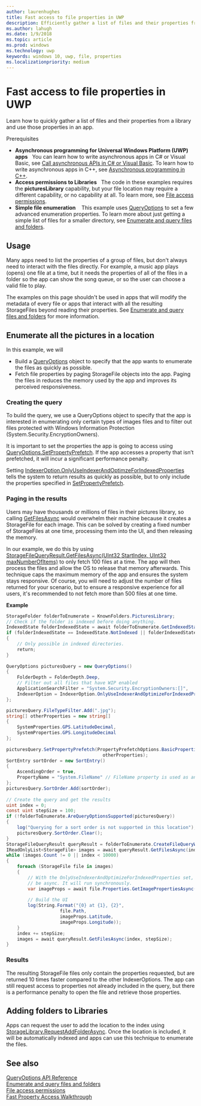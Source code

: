 ```yaml
---
author: laurenhughes
title: Fast access to file properties in UWP
description: Efficiently gather a list of files and their properties from a library to use in a UWP app.
ms.author: lahugh
ms.date: 1/9/2018
ms.topic: article
ms.prod: windows
ms.technology: uwp
keywords: windows 10, uwp, file, properties
ms.localizationpriority: medium
---
```


# Fast access to file properties in UWP 

Learn how to quickly gather a list of files and their properties from a library and use those properties in an app.  

Prerequisites 
- **Asynchronous programming for Universal Windows Platform (UWP) apps**     
You can learn how to write asynchronous apps in C# or Visual Basic, see [Call asynchronous APIs in C# or Visual Basic](https://docs.microsoft.com/windows/uwp/threading-async/call-asynchronous-apis-in-csharp-or-visual-basic). To learn how to write asynchronous apps in C++, see [Asynchronous programming in C++](https://docs.microsoft.com/windows/uwp/threading-async/asynchronous-programming-in-cpp-universal-windows-platform-apps). 
- **Access permissions to Libraries**  
The code in these examples requires the **picturesLibrary** capability, but your file location may require a different capability, or no capability at all. To learn more, see [File access permissions](https://docs.microsoft.com/windows/uwp/files/file-access-permissions). 
- **Simple file enumeration**   
This example uses [QueryOptions](https://docs.microsoft.com/uwp/api/Windows.Storage.Search.QueryOptions) to set a few advanced enumeration properties. To learn more about just getting a simple list of files for a smaller directory, see [Enumerate and query files and folders](https://docs.microsoft.com/windows/uwp/files/quickstart-listing-files-and-folders). 

## Usage  
Many apps need to list the properties of a group of files, but don't always need to interact with the files directly. For example, a music app plays (opens) one file at a time, but it needs the properties of all of the files in a folder so the app can show the song queue, or so the user can choose a valid file to play. 

The examples on this page shouldn't be used in apps that will modify the metadata of every file or apps that interact with all the resulting StorageFiles beyond reading their properties. See [Enumerate and query files and folders](https://docs.microsoft.com/windows/uwp/files/quickstart-listing-files-and-folders) for more information. 

## Enumerate all the pictures in a location 
In this example, we will
-  Build a [QueryOptions](https://docs.microsoft.com/uwp/api/Windows.Storage.Search.QueryOptions) object to specify that the app wants to enumerate the files as quickly as possible.
-  Fetch file properties by paging StorageFile objects into the app. Paging the files in reduces the memory used by the app and improves its perceived responsiveness.

### Creating the query 
To build the query, we use a QueryOptions object to specify that the app is interested in enumerating only certain types of images files and to filter out files protected with Windows Information Protection (System.Security.EncryptionOwners). 

It is important to set the properties the app is going to access using [QueryOptions.SetPropertyPrefetch](https://docs.microsoft.com/uwp/api/Windows.Storage.Search.QueryOptions#Windows_Storage_Search_QueryOptions_SetPropertyPrefetch_Windows_Storage_FileProperties_PropertyPrefetchOptions_Windows_Foundation_Collections_IIterable_System_String__). If the app accesses a property that isn’t prefetched, it will incur a significant performance penalty.

Setting [IndexerOption.OnlyUseIndexerAndOptimzeForIndexedProperties](https://docs.microsoft.com/uwp/api/Windows.Storage.Search.IndexerOption) tells the system to return results as quickly as possible, but to only include the properties specified in [SetPropertyPrefetch](https://docs.microsoft.com/uwp/api/Windows.Storage.Search.QueryOptions#Windows_Storage_Search_QueryOptions_SetPropertyPrefetch_Windows_Storage_FileProperties_PropertyPrefetchOptions_Windows_Foundation_Collections_IIterable_System_String__). 

### Paging in the results 
Users may have thousands or millions of files in their pictures library, so calling [GetFilesAsync](https://docs.microsoft.com/uwp/api/windows.storage.search.storagefilequeryresult#Windows_Storage_Search_StorageFileQueryResult_GetFilesAsync_System_UInt32_System_UInt32_) would overwhelm their machine because it creates a StorageFile for each image. This can be solved by creating a fixed number of StorageFiles at one time, processing them into the UI, and then releasing the memory. 

In our example, we do this by using [StorageFileQueryResult.GetFilesAsync(UInt32 StartIndex, UInt32 maxNumberOfItems)](https://docs.microsoft.com/uwp/api/windows.storage.search.storagefilequeryresult#Windows_Storage_Search_StorageFileQueryResult_GetFilesAsync_System_UInt32_System_UInt32_) to only fetch 100 files at a time. The app will then process the files and allow the OS to release that memory afterwards. This technique caps the maximum memory of the app and ensures the system stays responsive. Of course, you will need to adjust the number of files returned for your scenario, but to ensure a responsive experience for all users, it's recommended to not fetch more than 500 files at one time.


**Example**  
```csharp
StorageFolder folderToEnumerate = KnownFolders.PicturesLibrary; 
// Check if the folder is indexed before doing anything. 
IndexedState folderIndexedState = await folderToEnumerate.GetIndexedStateAsync(); 
if (folderIndexedState == IndexedState.NotIndexed || folderIndexedState == IndexedState.Unknown) 
{ 
    // Only possible in indexed directories.  
    return; 
} 
 
QueryOptions picturesQuery = new QueryOptions() 
{ 
    FolderDepth = FolderDepth.Deep, 
    // Filter out all files that have WIP enabled
    ApplicationSearchFilter = "System.Security.EncryptionOwners:[]", 
    IndexerOption = IndexerOption.OnlyUseIndexerAndOptimizeForIndexedProperties 
}; 

picturesQuery.FileTypeFilter.Add(".jpg"); 
string[] otherProperties = new string[] 
{ 
    SystemProperties.GPS.LatitudeDecimal, 
    SystemProperties.GPS.LongitudeDecimal 
}; 
 
picturesQuery.SetPropertyPrefetch(PropertyPrefetchOptions.BasicProperties | PropertyPrefetchOptions.ImageProperties, 
                                    otherProperties); 
SortEntry sortOrder = new SortEntry() 
{ 
    AscendingOrder = true, 
    PropertyName = "System.FileName" // FileName property is used as an example. Any property can be used here.  
}; 
picturesQuery.SortOrder.Add(sortOrder); 
 
// Create the query and get the results 
uint index = 0; 
const uint stepSize = 100; 
if (!folderToEnumerate.AreQueryOptionsSupported(picturesQuery)) 
{ 
    log("Querying for a sort order is not supported in this location"); 
    picturesQuery.SortOrder.Clear(); 
} 
StorageFileQueryResult queryResult = folderToEnumerate.CreateFileQueryWithOptions(picturesQuery); 
IReadOnlyList<StorageFile> images = await queryResult.GetFilesAsync(index, stepSize); 
while (images.Count != 0 || index < 10000) 
{ 
    foreach (StorageFile file in images) 
    { 
        // With the OnlyUseIndexerAndOptimizeForIndexedProperties set, this won't  
        // be async. It will run synchronously. 
        var imageProps = await file.Properties.GetImagePropertiesAsync(); 
 
        // Build the UI 
        log(String.Format("{0} at {1}, {2}", 
                    file.Path, 
                    imageProps.Latitude, 
                    imageProps.Longitude)); 
    } 
    index += stepSize; 
    images = await queryResult.GetFilesAsync(index, stepSize); 
} 
```

### Results 
The resulting StorageFile files only contain the properties requested, but are returned 10 times faster compared to the other IndexerOptions. The app can still request access to properties not already included in the query, but there is a performance penalty to open the file and retrieve those properties.  

## Adding folders to Libraries 
Apps can request the user to add the location to the index using [StorageLibrary.RequestAddFolderAsync](https://docs.microsoft.com/uwp/api/Windows.Storage.StorageLibrary#Windows_Storage_StorageLibrary_RequestAddFolderAsync). Once the location is included, it will be automatically indexed and apps can use this technique to enumerate the files.
 
## See also
[QueryOptions API Reference](https://docs.microsoft.com/uwp/api/windows.storage.search.queryoptions)  
[Enumerate and query files and folders](https://docs.microsoft.com/windows/uwp/files/quickstart-listing-files-and-folders)  
[File access permissions](https://docs.microsoft.com/windows/uwp/files/file-access-permissions)  
[Fast Property Access Walkthrough](https://blogs.msdn.microsoft.com/adamdwilson/2017/12/20/fast-file-enumeration-with-partially-initialized-storagefiles/)
 
 
